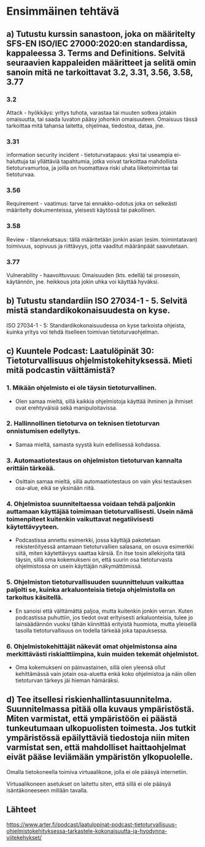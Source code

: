 # Ensimmäinen tehtävä

## a) Tutustu kurssin sanastoon, joka on määritelty SFS-EN ISO/IEC 27000:2020:en standardissa, kappaleessa 3. Terms and Definitions. Selvitä seuraavien kappaleiden määritteet ja selitä omin sanoin mitä ne tarkoittavat  3.2, 3.31, 3.56, 3.58, 3.77

### 3.2
Attack - hyökkäys: yritys tuhota, varastaa tai muuten sotkea jotakin omaisuutta, tai saada luvaton pääsy johonkin omaisuuteen. Omaisuus tässä tarkoittaa mitä tahansa laitetta, ohjelmaa, tiedostoa, dataa, jne.

### 3.31
information security incident - tietoturvatapaus: yksi tai useampia ei-haluttuja tai yllättäviä tapahtumia, jotka voivat tarkoittaa mahdollista tietoturvamurtoa, ja joilla on huomattava riski uhata liiketoimintaa tai tietoturvaa.

### 3.56
Requirement - vaatimus: tarve tai ennakko-odotus joka on selkeästi määritelty dokumenteissa, yleisesti käytössä tai pakollinen.

### 3.58
Review - tilannekatsaus: tällä määritetään jonkin asian (esim. toimintatavan) toimivuus, sopivuus ja riittävyys, jotta vaaditut määränpäät saavutetaan.

### 3.77
Vulnerability - haavoittuvuus: Omaisuuden (kts. edellä) tai prosessin, käytännön, jne. heikkous jota jokin uhka voi käyttää hyväksi.

## b) Tutustu standardiin ISO 27034-1 - 5. Selvitä mistä standardikokonaisuudesta on kyse.

ISO 27034-1 - 5:
Standardikokonaisuudessa on kyse tarkoista ohjeista, kuinka yritys voi tehdä itselleen toimivan tietoturvaohjelman. 

## c) Kuuntele Podcast: Laatulöpinät 30: Tietoturvallisuus ohjelmistokehityksessä. Mieti mitä podcastin väittämistä?

### 1. Mikään ohjelmisto ei ole täysin tietoturvallinen.

- Olen samaa mieltä, sillä kaikkia ohjelmistoja käyttää ihminen ja ihmiset ovat erehtyväisiä sekä manipuloitavissa.

### 2. Hallinnollinen tietoturva on teknisen tietoturvan onnistumisen edellytys.

- Samaa mieltä, samasta syystä kuin edellisessä kohdassa.

### 3. Automaatiotestaus on ohjelmiston tietoturvan kannalta erittäin tärkeää.

- Osittain samaa mieltä, sillä automaatiotestaus on vain yksi testauksen osa-alue, eikä se yksinään riitä.

### 4. Ohjelmistoa suunniteltaessa voidaan tehdä paljonkin auttamaan käyttäjää toimimaan tietoturvallisesti. Usein nämä toimenpiteet kuitenkin vaikuttavat negatiivisesti käytettävyyteen.

- Podcastissa annettu esimerkki, jossa käyttäjä pakotetaan rekisteröityessä antamaan tietoturvallien salasana, on osuva esimerkki siitä, miten käytettävyys saattaa kärsiä. En itse tosin allekirjoita tätä täysin, sillä oma kokemukseni on, että suurin osa tietoturvasta ohjelmistossa on usein käyttäjän näkymättömissä.

### 5. Ohjelmiston tietoturvallisuuden suunnitteluun vaikuttaa paljolti se, kuinka arkaluonteisia tietoja ohjelmistolla on tarkoitus käsitellä.

- En sanoisi että välttämättä paljoa, mutta kuitenkin jonkin verran. Kuten podcastissa puhuttiin, jos tiedot ovat erityisesti arkaluonteisia, tulee jo lainsäädännön vuoksi tähän kiinnittää erityistä huomiota, mutta yleisellä tasolla tietoturvallisuus on todella tärkeää joka tapauksessa.

### 6. Ohjelmistokehittäjät näkevät omat ohjelmistonsa aina merkittävästi riskialttiimpina, kuin muiden tekemät ohjelmistot.

- Oma kokemukseni on päinvastainen, sillä olen yleensä ollut kehittämässä vain jotain osa-aluetta enkä koko ohjelmistoa ja näin ollen tietoturvan tärkeys jäi hieman hämäräksi.

## d) Tee itsellesi riskienhallintasuunnitelma. Suunnitelmassa pitää olla kuvaus ympäristöstä. Miten varmistat, että ympäristöön ei päästä tunkeutumaan ulkopuolisten toimesta. Jos tutkit ympäristössä epäilyttäviä tiedostoja niin miten varmistat sen, että mahdolliset haittaohjelmat eivät pääse leviämään ympäristön ylkopuolelle.

Omalla tietokoneella toimiva virtuaalikone, jolla ei ole pääsyä internetiin. 

Virtuaalikoneen asetukset on laitettu siten, että sillä ei ole pääsyä isäntäkoneeseen millään tavalla.

## Lähteet

https://www.arter.fi/podcast/laatulopinat-podcast-tietoturvallisuus-ohjelmistokehityksessa-tarkastele-kokonaisuutta-ja-hyodynna-viitekehykset/
